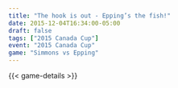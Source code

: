 ```yaml
---
title: "The hook is out - Epping’s the fish!"
date: 2015-12-04T16:34:00-05:00
draft: false
tags: ["2015 Canada Cup"]
event: "2015 Canada Cup"
game: "Simmons vs Epping"
---
```

{{< game-details >}}
<!--more--> 